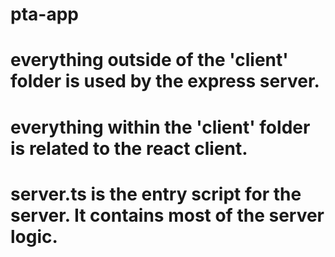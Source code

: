# pta-app



# everything outside of the 'client' folder is used by the express server.
# everything within the 'client' folder is related to the react client.

# server.ts is the entry script for the server. It contains most of the server logic.
